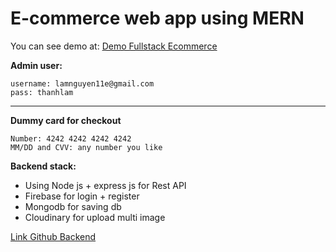 # E-commerce web app using MERN

You can see demo at: [Demo Fullstack Ecommerce](http://178.128.212.239/)

**Admin user:**

```
username: lamnguyen11e@gmail.com
pass: thanhlam
```

---

**Dummy card for checkout**

```
Number: 4242 4242 4242 4242
MM/DD and CVV: any number you like
```

**Backend stack:**

- Using Node js + express js for Rest API
- Firebase for login + register
- Mongodb for saving db
- Cloudinary for upload multi image

[Link Github Backend](https://github.com/thanhlam1998/fullstack-ecommerce-BE)
